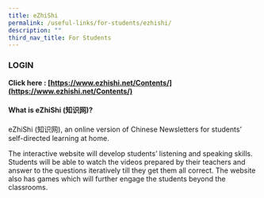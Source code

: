 ```yaml
---
title: eZhiShi
permalink: /useful-links/for-students/ezhishi/
description: ""
third_nav_title: For Students
---
```

### LOGIN

**Click here : [https://www.ezhishi.net/Contents/](https://www.ezhishi.net/Contents/)**

#### What is eZhiShi (知识网)?

eZhiShi (知识网), an online version of Chinese Newsletters for students’ self-directed learning at home.

The interactive website will develop students’ listening and speaking skills. Students will be able to watch the videos prepared by their teachers and answer to the questions iteratively till they get them all correct. The website also has games which will further engage the students beyond the classrooms.
